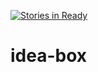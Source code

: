 [![Stories in Ready](https://badge.waffle.io/esayler/2DoBox-Pivot.svg?label=ready&title=Ready)](http://waffle.io/esayler/2DoBox-Pivot)
# idea-box
